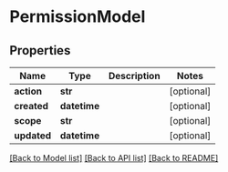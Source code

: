 # PermissionModel

## Properties
Name | Type | Description | Notes
------------ | ------------- | ------------- | -------------
**action** | **str** |  | [optional] 
**created** | **datetime** |  | [optional] 
**scope** | **str** |  | [optional] 
**updated** | **datetime** |  | [optional] 

[[Back to Model list]](../README.md#documentation-for-models) [[Back to API list]](../README.md#documentation-for-api-endpoints) [[Back to README]](../README.md)


